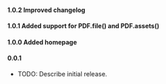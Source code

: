 #### 1.0.2  Improved changelog
#### 1.0.1  Added support for PDF.file() and PDF.assets()
#### 1.0.0  Added homepage
#### 0.0.1

* TODO: Describe initial release.

